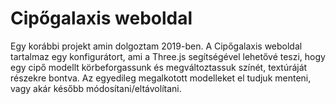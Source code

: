 # Cipőgalaxis weboldal

Egy korábbi projekt amin dolgoztam 2019-ben.
A Cipőgalaxis weboldal tartalmaz egy konfigurátort, ami a Three.js segítségével lehetővé teszi, hogy egy cipő modellt körbeforgassunk és megváltoztassuk színét, textúráját részekre bontva.
Az egyedileg megalkotott modelleket el tudjuk menteni, vagy akár később módosítani/eltávolítani.
